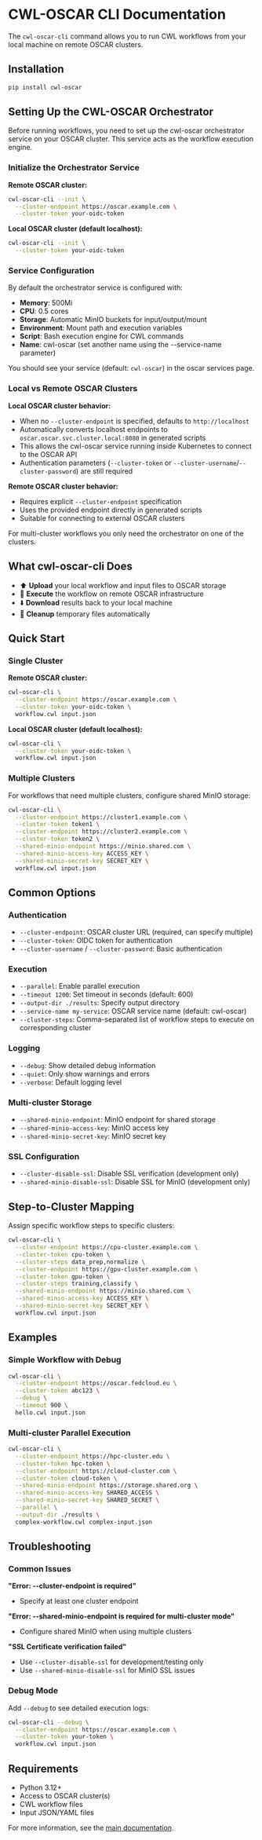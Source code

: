 # CWL-OSCAR CLI Documentation

The `cwl-oscar-cli` command allows you to run CWL workflows from your local machine on remote OSCAR clusters.

## Installation

```bash
pip install cwl-oscar
```

## Setting Up the CWL-OSCAR Orchestrator

Before running workflows, you need to set up the cwl-oscar orchestrator service on your OSCAR cluster. This service acts as the workflow execution engine.

### Initialize the Orchestrator Service

**Remote OSCAR cluster:**
```bash
cwl-oscar-cli --init \
  --cluster-endpoint https://oscar.example.com \
  --cluster-token your-oidc-token
```

**Local OSCAR cluster (default localhost):**
```bash
cwl-oscar-cli --init \
  --cluster-token your-oidc-token
```

### Service Configuration

By default the orchestrator service is configured with:
- **Memory**: 500Mi
- **CPU**: 0.5 cores  
- **Storage**: Automatic MinIO buckets for input/output/mount
- **Environment**: Mount path and execution variables
- **Script**: Bash execution engine for CWL commands
- **Name**: cwl-oscar (set another name using the --service-name parameter)

You should see your service (default: `cwl-oscar`) in the oscar services page.

### Local vs Remote OSCAR Clusters

**Local OSCAR cluster behavior:**
- When no `--cluster-endpoint` is specified, defaults to `http://localhost`
- Automatically converts localhost endpoints to `oscar.oscar.svc.cluster.local:8080` in generated scripts
- This allows the cwl-oscar service running inside Kubernetes to connect to the OSCAR API
- Authentication parameters (`--cluster-token` or `--cluster-username`/`--cluster-password`) are still required

**Remote OSCAR cluster behavior:**
- Requires explicit `--cluster-endpoint` specification
- Uses the provided endpoint directly in generated scripts
- Suitable for connecting to external OSCAR clusters

For multi-cluster workflows you only need the orchestrator on one of the clusters.

## What cwl-oscar-cli Does

- ⬆️ **Upload** your local workflow and input files to OSCAR storage
- 🔄 **Execute** the workflow on remote OSCAR infrastructure  
- ⬇️ **Download** results back to your local machine
- 🧹 **Cleanup** temporary files automatically

## Quick Start

### Single Cluster

**Remote OSCAR cluster:**
```bash
cwl-oscar-cli \
  --cluster-endpoint https://oscar.example.com \
  --cluster-token your-oidc-token \
  workflow.cwl input.json
```

**Local OSCAR cluster (default localhost):**
```bash
cwl-oscar-cli \
  --cluster-token your-oidc-token \
  workflow.cwl input.json
```

### Multiple Clusters

For workflows that need multiple clusters, configure shared MinIO storage:

```bash
cwl-oscar-cli \
  --cluster-endpoint https://cluster1.example.com \
  --cluster-token token1 \
  --cluster-endpoint https://cluster2.example.com \
  --cluster-token token2 \
  --shared-minio-endpoint https://minio.shared.com \
  --shared-minio-access-key ACCESS_KEY \
  --shared-minio-secret-key SECRET_KEY \
  workflow.cwl input.json
```

## Common Options

### Authentication
- `--cluster-endpoint`: OSCAR cluster URL (required, can specify multiple)
- `--cluster-token`: OIDC token for authentication
- `--cluster-username` / `--cluster-password`: Basic authentication

### Execution
- `--parallel`: Enable parallel execution
- `--timeout 1200`: Set timeout in seconds (default: 600)
- `--output-dir ./results`: Specify output directory
- `--service-name my-service`: OSCAR service name (default: cwl-oscar)
- `--cluster-steps`: Comma-separated list of workflow steps to execute on corresponding cluster

### Logging
- `--debug`: Show detailed debug information
- `--quiet`: Only show warnings and errors  
- `--verbose`: Default logging level

### Multi-cluster Storage
- `--shared-minio-endpoint`: MinIO endpoint for shared storage
- `--shared-minio-access-key`: MinIO access key
- `--shared-minio-secret-key`: MinIO secret key

### SSL Configuration
- `--cluster-disable-ssl`: Disable SSL verification (development only)
- `--shared-minio-disable-ssl`: Disable SSL for MinIO (development only)

## Step-to-Cluster Mapping

Assign specific workflow steps to specific clusters:

```bash
cwl-oscar-cli \
  --cluster-endpoint https://cpu-cluster.example.com \
  --cluster-token cpu-token \
  --cluster-steps data_prep,normalize \
  --cluster-endpoint https://gpu-cluster.example.com \
  --cluster-token gpu-token \
  --cluster-steps training,classify \
  --shared-minio-endpoint https://minio.shared.com \
  --shared-minio-access-key ACCESS_KEY \
  --shared-minio-secret-key SECRET_KEY \
  workflow.cwl input.json
```

## Examples

### Simple Workflow with Debug
```bash
cwl-oscar-cli \
  --cluster-endpoint https://oscar.fedcloud.eu \
  --cluster-token abc123 \
  --debug \
  --timeout 900 \
  hello.cwl input.json
```

### Multi-cluster Parallel Execution
```bash
cwl-oscar-cli \
  --cluster-endpoint https://hpc-cluster.edu \
  --cluster-token hpc-token \
  --cluster-endpoint https://cloud-cluster.com \
  --cluster-token cloud-token \
  --shared-minio-endpoint https://storage.shared.org \
  --shared-minio-access-key SHARED_ACCESS \
  --shared-minio-secret-key SHARED_SECRET \
  --parallel \
  --output-dir ./results \
  complex-workflow.cwl complex-input.json
```

## Troubleshooting

### Common Issues

**"Error: --cluster-endpoint is required"**
- Specify at least one cluster endpoint

**"Error: --shared-minio-endpoint is required for multi-cluster mode"**
- Configure shared MinIO when using multiple clusters

**"SSL Certificate verification failed"**
- Use `--cluster-disable-ssl` for development/testing only
- Use `--shared-minio-disable-ssl` for MinIO SSL issues

### Debug Mode

Add `--debug` to see detailed execution logs:

```bash
cwl-oscar-cli --debug \
  --cluster-endpoint https://oscar.example.com \
  --cluster-token your-token \
  workflow.cwl input.json
```

## Requirements

- Python 3.12+
- Access to OSCAR cluster(s)
- CWL workflow files
- Input JSON/YAML files

For more information, see the [main documentation](README.md).